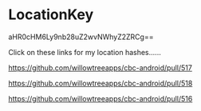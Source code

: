 # LocationKey
aHR0cHM6Ly9nb28uZ2wvNWhyZ2ZRCg==

Click on these links for my location hashes......

https://github.com/willowtreeapps/cbc-android/pull/517

https://github.com/willowtreeapps/cbc-android/pull/518

https://github.com/willowtreeapps/cbc-android/pull/516

